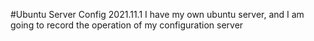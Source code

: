 #Ubuntu Server Config
2021.11.1 I have my own ubuntu server, and I am going to record the operation of my configuration server
